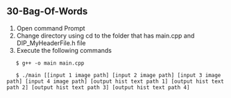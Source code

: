 ## 30-Bag-Of-Words

1. Open command Prompt
2. Change directory using cd to the folder that has main.cpp and DIP_MyHeaderFile.h file
3. Execute the following commands 

```
   $ g++ -o main main.cpp 
   
   $ ./main [[input 1 image path] [input 2 image path] [input 3 image path] [input 4 image path] [output hist text path 1] [output hist text path 2] [output hist text path 3] [output hist text path 4]
```
